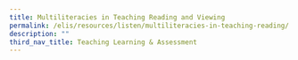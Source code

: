 ```yaml
---
title: Multiliteracies in Teaching Reading and Viewing
permalink: /elis/resources/listen/multiliteracies-in-teaching-reading/
description: ""
third_nav_title: Teaching Learning & Assessment
---
```

